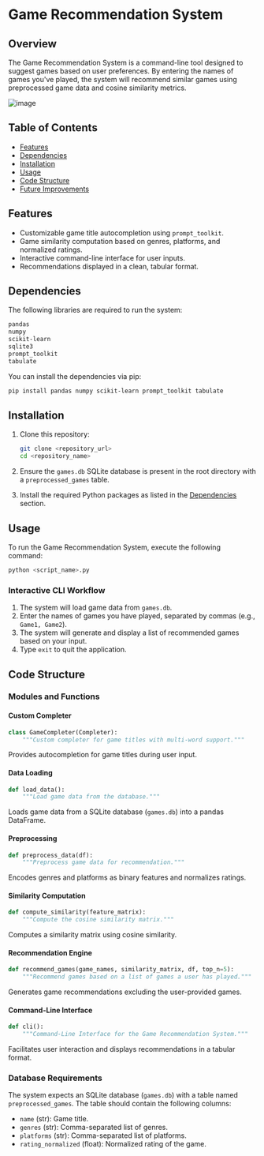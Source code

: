# Game Recommendation System

## Overview
The Game Recommendation System is a command-line tool designed to suggest games based on user preferences. By entering the names of games you've played, the system will recommend similar games using preprocessed game data and cosine similarity metrics.

![image](https://github.com/user-attachments/assets/662361d6-ea83-4970-b6ec-c437043ebe99)

## Table of Contents
- [Features](#features)
- [Dependencies](#dependencies)
- [Installation](#installation)
- [Usage](#usage)
- [Code Structure](#code-structure)
- [Future Improvements](#future-improvements)

## Features
- Customizable game title autocompletion using `prompt_toolkit`.
- Game similarity computation based on genres, platforms, and normalized ratings.
- Interactive command-line interface for user inputs.
- Recommendations displayed in a clean, tabular format.

## Dependencies
The following libraries are required to run the system:

```bash
pandas
numpy
scikit-learn
sqlite3
prompt_toolkit
tabulate
```

You can install the dependencies via pip:

```bash
pip install pandas numpy scikit-learn prompt_toolkit tabulate
```

## Installation
1. Clone this repository:

   ```bash
   git clone <repository_url>
   cd <repository_name>
   ```

2. Ensure the `games.db` SQLite database is present in the root directory with a `preprocessed_games` table.

3. Install the required Python packages as listed in the [Dependencies](#dependencies) section.

## Usage
To run the Game Recommendation System, execute the following command:

```bash
python <script_name>.py
```

### Interactive CLI Workflow
1. The system will load game data from `games.db`.
2. Enter the names of games you have played, separated by commas (e.g., `Game1, Game2`).
3. The system will generate and display a list of recommended games based on your input.
4. Type `exit` to quit the application.

## Code Structure

### Modules and Functions

#### **Custom Completer**
```python
class GameCompleter(Completer):
    """Custom completer for game titles with multi-word support."""
```
Provides autocompletion for game titles during user input.

#### **Data Loading**
```python
def load_data():
    """Load game data from the database."""
```
Loads game data from a SQLite database (`games.db`) into a pandas DataFrame.

#### **Preprocessing**
```python
def preprocess_data(df):
    """Preprocess game data for recommendation."""
```
Encodes genres and platforms as binary features and normalizes ratings.

#### **Similarity Computation**
```python
def compute_similarity(feature_matrix):
    """Compute the cosine similarity matrix."""
```
Computes a similarity matrix using cosine similarity.

#### **Recommendation Engine**
```python
def recommend_games(game_names, similarity_matrix, df, top_n=5):
    """Recommend games based on a list of games a user has played."""
```
Generates game recommendations excluding the user-provided games.

#### **Command-Line Interface**
```python
def cli():
    """Command-Line Interface for the Game Recommendation System."""
```
Facilitates user interaction and displays recommendations in a tabular format.

### Database Requirements
The system expects an SQLite database (`games.db`) with a table named `preprocessed_games`. The table should contain the following columns:
- `name` (str): Game title.
- `genres` (str): Comma-separated list of genres.
- `platforms` (str): Comma-separated list of platforms.
- `rating_normalized` (float): Normalized rating of the game.
